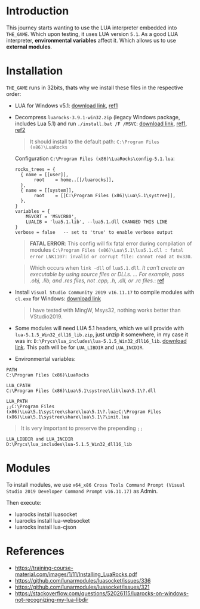 # Introduction

This journey starts wanting to use the LUA interpreter embedded into `THE_GAME`. Which upon testing, it uses LUA version `5.1`. As a good LUA interpreter, **environmental variables** affect it. Which allows us to use **external modules**.

# Installation

`THE_GAME` runs in 32bits, thats why we install these
files in the respective order:

- LUA for Windows v5.1: [download link](https://github.com/rjpcomputing/luaforwindows/releases/download/v5.1.5-52/LuaForWindows_v5.1.5-52.exe), [ref1](https://github.com/rjpcomputing/luaforwindows/releases)
- Decompress `luarocks-3.9.1-win32.zip` (legacy Windows package, includes Lua 5.1) and run `./install.bat /F /MSVC`: [download link](http://luarocks.github.io/luarocks/releases/luarocks-3.9.1-win32.zip), [ref1](http://luarocks.github.io/luarocks/releases/), [ref2](https://github.com/luarocks/luarocks/wiki/Installation-instructions-for-Windows)

  > It should install to the default path: `C:\Program Files (x86)\LuaRocks`

  Configuration `C:\Program Files (x86)\LuaRocks\config-5.1.lua`:

  ```
  rocks_trees = {
    { name = [[user]],
         root    = home..[[/luarocks]],
    },
    { name = [[system]],
         root    = [[C:\Program Files (x86)\Lua\5.1\systree]],
    },
  }
  variables = {
      MSVCRT = 'MSVCR80',
      LUALIB = 'lua5.1.lib', --lua5.1.dll CHANGED THIS LINE
  }
  verbose = false   -- set to 'true' to enable verbose output
  ```

  > **FATAL ERROR**: This config will fix fatal error during compilation of modules `C:\Program Files (x86)\Lua\5.1\lua5.1.dll : fatal error LNK1107: invalid or corrupt file: cannot read at 0x330`.

  > Which occurs when `link -dll` of `lua5.1.dll`. _It can't create an executable by using source files or DLLs. ... For example, pass .obj, .lib, and .res files, not .cpp, .h, .dll, or .rc files._: [ref](https://docs.microsoft.com/en-us/cpp/error-messages/tool-errors/linker-tools-error-lnk1107?view=msvc-170)

- Install `Visual Studio Community 2019 v16.11.17` to compile modules with `cl.exe` for Windows: [download link](https://visualstudio.microsoft.com/vs/older-downloads/)

  > I have tested with MingW, Msys32, nothing works better than VStudio2019.

- Some modules will need LUA 5.1 headers, which we will provide with `lua-5.1.5_Win32_dll16_lib.zip`, just unzip it somewhere, in my case it was in: `D:\Prycs\lua_includes\lua-5.1.5_Win32_dll16_lib`. [download link](https://sourceforge.net/projects/luabinaries/files/5.1.5/Windows%20Libraries/Dynamic/lua-5.1.5_Win32_dll16_lib.zip/download). This path will be for `LUA_LIBDIR` and `LUA_INCDIR`.

- Environmental variables:

```
PATH
C:\Program Files (x86)\LuaRocks
```

```
LUA_CPATH
C:\Program Files (x86)\Lua\5.1\systree\lib\lua\5.1\?.dll
```

```
LUA_PATH
;;C:\Program Files (x86)\Lua\5.1\systree\share\lua\5.1\?.lua;C:\Program Files (x86)\Lua\5.1\systree\share\lua\5.1\?\init.lua
```

> It is very important to preserve the prepending `;;`

```
LUA_LIBDIR and LUA_INCDIR
D:\Prycs\lua_includes\lua-5.1.5_Win32_dll16_lib
```

# Modules

To install modules, we use `x64_x86 Cross Tools Command Prompt (Visual Studio 2019 Developer Command Prompt v16.11.17)` as Admin.

Then execute:

- luarocks install luasocket
- luarocks install lua-websocket
- luarocks install lua-cjson

# References

- https://training-course-material.com/images/1/11/Installing_LuaRocks.pdf
- https://github.com/lunarmodules/luasocket/issues/336
- https://github.com/lunarmodules/luasocket/issues/321
- https://stackoverflow.com/questions/52026115/luarocks-on-windows-not-recognizing-my-lua-libdir
